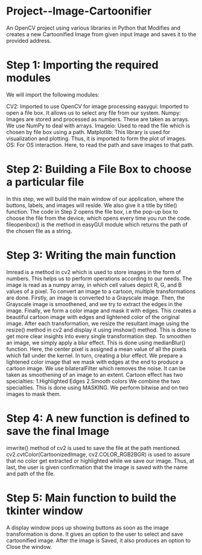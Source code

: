 # Project--Image-Cartoonifier
An OpenCV project using various libraries in Python that Modifies and creates a new Cartoonified Image from given input Image and saves it to the provided address.


# Step 1: Importing the required modules
We will import the following modules:

CV2: Imported to use OpenCV for image processing
easygui: Imported to open a file box. It allows us to select any file from our system.
Numpy: Images are stored and processed as numbers. These are taken as arrays. We use NumPy to deal with arrays.
Imageio: Used to read the file which is chosen by file box using a path.
Matplotlib: This library is used for visualization and plotting. Thus, it is imported to form the plot of images.
OS: For OS interaction. Here, to read the path and save images to that path.

# Step 2: Building a File Box to choose a particular file
In this step, we will build the main window of our application, where the buttons, labels, and images will reside. We also give it a title by title() function.
The code in Step 2 opens the file box, i.e the pop-up box to choose the file from the device, which opens every time you run the code. fileopenbox() is the method in easyGUI module which returns the path of the chosen file as a string.

# Step 3: Writing the main function
Imread is a method in cv2 which is used to store images in the form of numbers. This helps us to perform operations according to our needs. The image is read as a numpy array, in which cell values depict R, G, and B values of a pixel.
To convert an image to a cartoon, multiple transformations are done. Firstly, an image is converted to a Grayscale image. Then, the Grayscale image is smoothened, and we try to extract the edges in the image. Finally, we form a color image and mask it with edges. This creates a beautiful cartoon image with edges and lightened color of the original image.
After each transformation, we resize the resultant image using the resize() method in cv2 and display it using imshow() method. This is done to get more clear insights into every single transformation step.
To smoothen an image, we simply apply a blur effect. This is done using medianBlur() function. Here, the center pixel is assigned a mean value of all the pixels which fall under the kernel. In turn, creating a blur effect.
We prepare a lightened color image that we mask with edges at the end to produce a cartoon image. We use bilateralFilter which removes the noise. It can be taken as smoothening of an image to an extent.
Cartoon effect has two specialties:
  1.Highlighted Edges
  2.Smooth colors
We combine the two specialties. This is done using MASKING. We perform bitwise and on two images to mask them. 

# Step 4: A new function is defined to save the final Image
imwrite() method of cv2 is used to save the file at the path mentioned. cv2.cvtColor(CartoonizedImage, cv2.COLOR_RGB2BGR) is used to assure that no color get extracted or highlighted while we save our image. Thus, at last, the user is given confirmation that the image is saved with the name and path of the file.

# Step 5: Main function to build the tkinter window
A display window pops up showing buttons as soon as the image transformation is done. It gives an option to the user to select and save cartoonified image. After the image is Saved, it also produces an option to Close the window.
